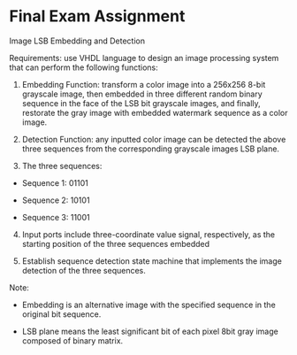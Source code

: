 # Final Exam Assignment #

Image LSB Embedding and Detection

Requirements: use VHDL language to design an image processing system that can perform the following functions:

   1. Embedding Function: transform a color image into a 256x256 8-bit grayscale image, then embedded in three different random binary sequence in the face of the LSB bit grayscale images, and finally, restorate the gray image with embedded watermark sequence as a color image.

   2. Detection Function: any inputted color image can be detected the above three sequences from the corresponding grayscale images LSB plane.

   3. The three sequences:

   - Sequence 1: 01101

   - Sequence 2: 10101

   - Sequence 3: 11001

   4. Input ports include three-coordinate value signal, respectively, as the starting position of the three sequences embedded

   5. Establish sequence detection state machine that implements the image detection of the three sequences.

Note:

* Embedding is an alternative image with the specified sequence in the original bit sequence.

* LSB plane means the least significant bit of each pixel 8bit gray image composed of binary matrix.
